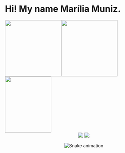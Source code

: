 <h1> Hi! My name Marília Muniz. </h1>

<div>
  <a href="https://github.com/GabiMuniz1">
  <img height="180em"   align="center" src="https://github-readme-stats.vercel.app/api?username=GabiMuniz1&show_icons=true&theme=react&include_all_commits=true&count_private=true"/><img height="180em"  align="center" src="https://github-readme-stats.vercel.app/api/top-langs/?username=GabiMuniz1&layout=compact&langs_count=7&theme=react" />

</div>
   <img align="center" width="148" height="180" src="https://media1.tenor.com/images/68e8337fb4eb7e40645d832c64762a8b/tenor.gif?itemid=19443613">
 <br>

  <div  align="center">
  <a href="https://www.instagram.com/gabi._muniz/" target="_blank"><img src="https://img.shields.io/badge/-Instagram-%23E4405F?style=for-the-badge&logo=instagram&logoColor=white" target="_blank"></a>
  <a href="https://www.linkedin.com/in/mariliamuniz/" target="_blank"><img src="https://img.shields.io/badge/-LinkedIn-%230077B5?style=for-the-badge&logo=linkedin&logoColor=white" target="_blank"></a> 
 
  ![Snake animation](https://github.com/GabiMuniz1/GabiMuniz1/blob/output/github-contribution-grid-snake.svg)
 
</div>
 

